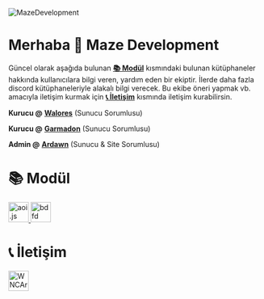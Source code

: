 ![MazeDevelopment](https://cdn.discordapp.com/attachments/1152669977065836675/1153032102271516733/Picsart_23-09-17_21-11-09-846.png)

# Merhaba 👋 Maze Development
Güncel olarak aşağıda bulunan **[📚 Modül](https://github.com/MazeDevelopment#-mod%C3%BCl)** kısmındaki bulunan kütüphaneler hakkında kullanıcılara bilgi veren, yardım eden bir ekiptir. İlerde daha fazla discord kütüphaneleriyle alakalı bilgi verecek. Bu ekibe öneri yapmak vb. amacıyla iletişim kurmak için **[📞 İletişim](https://github.com/MazeDevelopment#-i%CC%87leti%C5%9Fim)** kısmında iletişim kurabilirsin.

**Kurucu @** **[Walores](https://github.com/walores)** (Sunucu Sorumlusu)

**Kurucu @** **[Garmadon](https://github.com/garmadondevs)** (Sunucu Sorumlusu)

**Admin @** **[Ardawn](https://github.com/ardawn9)** (Sunucu & Site Sorumlusu)

# 📚 Modül
<p align="left"> <a href="https://aoi.js.org/" target="_blank" rel="noreferrer"> <img src="https://media.discordapp.net/attachments/1058843428831629443/1063149432255811685/6C179234-C7D8-4CAB-9BED-57F8EDE46731.png?width=553&height=553" alt="aoi.js" width="40" height="40"/> </a> <a href="https://botdesignerdiscord.com/" target="_blank" rel="noreferrer"> <img src="https://cdn.discordapp.com/emojis/766607515445231637.png?size=96&quality=lossless" alt="bdfd" width="40" height="40"/> </a> </p>

# 📞 İletişim
<p align="left">
<a href="https://discord.gg/codeshare" target="blank"><img align="center" src="https://www.svgrepo.com/show/353655/discord-icon.svg" alt="WNCArT5gk2" height="40" width="40" /></a>
</p>
